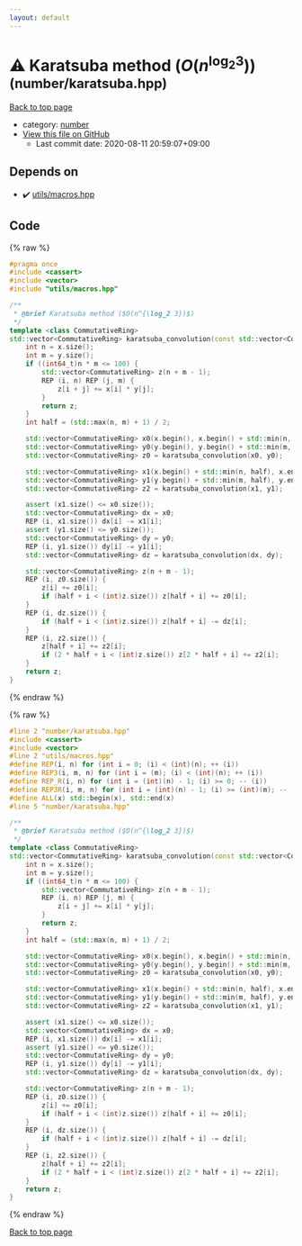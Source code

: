 ```yaml
---
layout: default
---
```


<!-- mathjax config similar to math.stackexchange -->
<script type="text/javascript" async
  src="https://cdnjs.cloudflare.com/ajax/libs/mathjax/2.7.5/MathJax.js?config=TeX-MML-AM_CHTML">
</script>
<script type="text/x-mathjax-config">
  MathJax.Hub.Config({
    TeX: { equationNumbers: { autoNumber: "AMS" }},
    tex2jax: {
      inlineMath: [ ['$','$'] ],
      processEscapes: true
    },
    "HTML-CSS": { matchFontHeight: false },
    displayAlign: "left",
    displayIndent: "2em"
  });
</script>

<script type="text/javascript" src="https://cdnjs.cloudflare.com/ajax/libs/jquery/3.4.1/jquery.min.js"></script>
<script src="https://cdn.jsdelivr.net/npm/jquery-balloon-js@1.1.2/jquery.balloon.min.js" integrity="sha256-ZEYs9VrgAeNuPvs15E39OsyOJaIkXEEt10fzxJ20+2I=" crossorigin="anonymous"></script>
<script type="text/javascript" src="../../assets/js/copy-button.js"></script>
<link rel="stylesheet" href="../../assets/css/copy-button.css" />


# :warning: Karatsuba method ($O(n^{\log_2 3})$) <small>(number/karatsuba.hpp)</small>

<a href="../../index.html">Back to top page</a>

* category: <a href="../../index.html#b1bc248a7ff2b2e95569f56de68615df">number</a>
* <a href="{{ site.github.repository_url }}/blob/master/number/karatsuba.hpp">View this file on GitHub</a>
    - Last commit date: 2020-08-11 20:59:07+09:00




## Depends on

* :heavy_check_mark: <a href="../utils/macros.hpp.html">utils/macros.hpp</a>


## Code

<a id="unbundled"></a>
{% raw %}
```cpp
#pragma once
#include <cassert>
#include <vector>
#include "utils/macros.hpp"

/**
 * @brief Karatsuba method ($O(n^{\log_2 3})$)
 */
template <class CommutativeRing>
std::vector<CommutativeRing> karatsuba_convolution(const std::vector<CommutativeRing> & x, const std::vector<CommutativeRing> & y) {
    int n = x.size();
    int m = y.size();
    if ((int64_t)n * m <= 100) {
        std::vector<CommutativeRing> z(n + m - 1);
        REP (i, n) REP (j, m) {
            z[i + j] += x[i] * y[j];
        }
        return z;
    }
    int half = (std::max(n, m) + 1) / 2;

    std::vector<CommutativeRing> x0(x.begin(), x.begin() + std::min(n, half));
    std::vector<CommutativeRing> y0(y.begin(), y.begin() + std::min(m, half));
    std::vector<CommutativeRing> z0 = karatsuba_convolution(x0, y0);

    std::vector<CommutativeRing> x1(x.begin() + std::min(n, half), x.end());
    std::vector<CommutativeRing> y1(y.begin() + std::min(m, half), y.end());
    std::vector<CommutativeRing> z2 = karatsuba_convolution(x1, y1);

    assert (x1.size() <= x0.size());
    std::vector<CommutativeRing> dx = x0;
    REP (i, x1.size()) dx[i] -= x1[i];
    assert (y1.size() <= y0.size());
    std::vector<CommutativeRing> dy = y0;
    REP (i, y1.size()) dy[i] -= y1[i];
    std::vector<CommutativeRing> dz = karatsuba_convolution(dx, dy);

    std::vector<CommutativeRing> z(n + m - 1);
    REP (i, z0.size()) {
        z[i] += z0[i];
        if (half + i < (int)z.size()) z[half + i] += z0[i];
    }
    REP (i, dz.size()) {
        if (half + i < (int)z.size()) z[half + i] -= dz[i];
    }
    REP (i, z2.size()) {
        z[half + i] += z2[i];
        if (2 * half + i < (int)z.size()) z[2 * half + i] += z2[i];
    }
    return z;
}

```
{% endraw %}

<a id="bundled"></a>
{% raw %}
```cpp
#line 2 "number/karatsuba.hpp"
#include <cassert>
#include <vector>
#line 2 "utils/macros.hpp"
#define REP(i, n) for (int i = 0; (i) < (int)(n); ++ (i))
#define REP3(i, m, n) for (int i = (m); (i) < (int)(n); ++ (i))
#define REP_R(i, n) for (int i = (int)(n) - 1; (i) >= 0; -- (i))
#define REP3R(i, m, n) for (int i = (int)(n) - 1; (i) >= (int)(m); -- (i))
#define ALL(x) std::begin(x), std::end(x)
#line 5 "number/karatsuba.hpp"

/**
 * @brief Karatsuba method ($O(n^{\log_2 3})$)
 */
template <class CommutativeRing>
std::vector<CommutativeRing> karatsuba_convolution(const std::vector<CommutativeRing> & x, const std::vector<CommutativeRing> & y) {
    int n = x.size();
    int m = y.size();
    if ((int64_t)n * m <= 100) {
        std::vector<CommutativeRing> z(n + m - 1);
        REP (i, n) REP (j, m) {
            z[i + j] += x[i] * y[j];
        }
        return z;
    }
    int half = (std::max(n, m) + 1) / 2;

    std::vector<CommutativeRing> x0(x.begin(), x.begin() + std::min(n, half));
    std::vector<CommutativeRing> y0(y.begin(), y.begin() + std::min(m, half));
    std::vector<CommutativeRing> z0 = karatsuba_convolution(x0, y0);

    std::vector<CommutativeRing> x1(x.begin() + std::min(n, half), x.end());
    std::vector<CommutativeRing> y1(y.begin() + std::min(m, half), y.end());
    std::vector<CommutativeRing> z2 = karatsuba_convolution(x1, y1);

    assert (x1.size() <= x0.size());
    std::vector<CommutativeRing> dx = x0;
    REP (i, x1.size()) dx[i] -= x1[i];
    assert (y1.size() <= y0.size());
    std::vector<CommutativeRing> dy = y0;
    REP (i, y1.size()) dy[i] -= y1[i];
    std::vector<CommutativeRing> dz = karatsuba_convolution(dx, dy);

    std::vector<CommutativeRing> z(n + m - 1);
    REP (i, z0.size()) {
        z[i] += z0[i];
        if (half + i < (int)z.size()) z[half + i] += z0[i];
    }
    REP (i, dz.size()) {
        if (half + i < (int)z.size()) z[half + i] -= dz[i];
    }
    REP (i, z2.size()) {
        z[half + i] += z2[i];
        if (2 * half + i < (int)z.size()) z[2 * half + i] += z2[i];
    }
    return z;
}

```
{% endraw %}

<a href="../../index.html">Back to top page</a>

